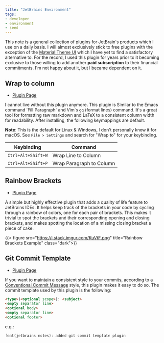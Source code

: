 ```yaml
---
title: "JetBrains Environment"
tags:
- developer
- environment
- seed
---
```


This note is a general collection of plugins for JetBrain's products which I use
on a daily basis. I will almost exclusively stick to free plugins with the
exception of the [Material Theme
UI](https://plugins.jetbrains.com/plugin/8006-material-theme-ui/) which I have
yet to find a satisfactory alternative to. For the record, I used this plugin
for years prior to it becoming exclusive to those willing to add another **paid
subscription** to their financial commitments. I'm not happy about it, but I
became dependent on it.

## Wrap to column

- [Plugin Page](https://plugins.jetbrains.com/plugin/7234-wrap-to-column)

I cannot live without this plugin anymore. This plugin is Similar to the Emacs
command 'Fill Paragraph' and Vim's `gq` (format lines) command. It's a great
tool for formatting raw markdown and LaTeX to a consistent column width for
readability. After installing, the following keymappings are default.

**Note**: This is the default for Linux & Windows, I don't personally know it
for macOS. See `File > Settings` and search for "Wrap to" for your keybinding.

| Keybinding         | Command                       |
|--------------------|-------------------------------|
| `Ctrl+Alt+Shift+W` | Wrap Line to Column           |
| `Ctrl+Alt+Shift+P` | Wrap Paragraph to Column      |

## Rainbow Brackets

- [Plugin Page](https://plugins.jetbrains.com/plugin/10080-rainbow-brackets)

A simple but highly effective plugin that adds a quality of life feature to
JetBrains IDEs. It helps keep track of the brackets in your code by cycling
through a rainbow of colors, one for each pair of brackets. This makes it
trivial to spot the brackets and their corresponding opening and closing 
brackets, and makes spotting the location of a missing closing bracket a piece
of cake.

{{< figure src="https://i.stack.imgur.com/KuVtF.png" title="Rainbow Brackets Example" class="dark">}}

## Git Commit Template

- [Plugin Page](https://plugins.jetbrains.com/plugin/9861-git-commit-template)

If you want to maintain a consistent style to your commits, according to a
[Conventional Commit
Message](https://gist.github.com/qoomon/5dfcdf8eec66a051ecd85625518cfd13) style,
this plugin makes it easy to do so. The commit template used by this plugin is
the following:

```html 
<type>(<optional scope>): <subject>
<empty separator line>
<optional body>
<empty separator line>
<optional footer>
```
e.g.:
```text
feat(jetbrains notes): added git commit template plugin
```